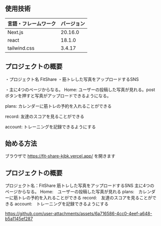 ## 使用技術
|言語・フレームワーク|バージョン|
|------------------|---------|
|Next.js           | 20.16.0 |
|react             | 18.1.0  |
|tailwind.css      | 3.4.17  |


## プロジェクトの概要
・プロジェクト名
  FitShare
・筋トレした写真をアップロードするSNS

・主に4つのページからなる。
Home: ユーザーの投稿した写真が見れる。postボタンを押すと写真がアップロードできるようになる。

plans: カレンダーに筋トレの予約を入れることができる

record: 友達のスコアを見ることができる

account: トレーニングを記録できるようにする

## 始める方法
ブラウザで
https://fit-share-kjbk.vercel.app/
を開きます
## プロジェクトの概要
プロジェクト名：FitShare
筋トレした写真をアップロードするSNS
主に4つのページからなる。
Home:　ユーザーの投稿した写真が見れる
plans:　カレンダーに筋トレの予約を入れることができる
record:　友達のスコアを見ることができる
account:　トレーニングを記録できるようにする


https://github.com/user-attachments/assets/6a716586-4cc0-4eef-a648-b5a1145ef287


